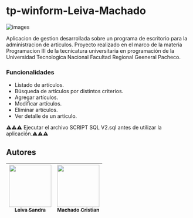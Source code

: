 # tp-winform-Leiva-Machado 
![images](https://user-images.githubusercontent.com/56597872/190927363-e6f96cdb-796f-4708-ae97-d323b9fc24b4.jpg)

Aplicacion de gestion desarrollada sobre un programa de escritorio para la administracion de articulos. Proyecto realizado en el marco de la materia Programacion III de la tecnicatura universitaria en programación de la Universidad Tecnologica Nacional Facultad Regional Geeneral Pacheco.

<h3 style="font-size: bold"> Funcionalidades </h3>
<ul>
 <li>Listado de artículos.</li>
 <li>Búsqueda de artículos por distintos criterios.</li>
 <li>Agregar artículos.</li>
 <li>Modificar artículos.</li>
 <li>Eliminar artículos.</li>
 <li>Ver detalle de un artículo.</li>
</ul>

⚠️⚠️⚠️ Ejecutar el archivo SCRIPT SQL V2.sql antes de utilizar la aplicación.⚠️⚠️⚠️

## Autores

| [<img src="https://avatars.githubusercontent.com/u/105830363?v=4" width=115><br><sub>Leiva Sandra</sub>](https://github.com/SanUtn) |  [<img src="https://avatars.githubusercontent.com/u/56597872?v=4" width=115><br><sub>Machado Cristian</sub>](https://github.com/cmachado17) |  
| :---: | :---: |
